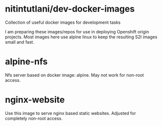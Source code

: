 # nitintutlani/dev-docker-images
Collection of useful docker images for development tasks

I am preparing these images/repos for use in deploying Openshift origin projects. Most images here use alpine linux to keep the resulting S2I images small and fast.

# alpine-nfs
  Nfs server based on docker image: alpine. May not work for non-root access.

# nginx-website
  Use this image to serve nginx based static websites. Adjusted for completely non-root access.
